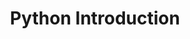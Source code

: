 ---
title: Python Introduction
layout: default
nav_order: 2
has_children: false
heading_anchors: true
permalink: /resources/programming/python-intro
has_toc: false
---